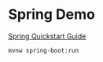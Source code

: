 # Spring Demo

[Spring Quickstart Guide](https://spring.io/quickstart)

```text
mvnw spring-boot:run
```
